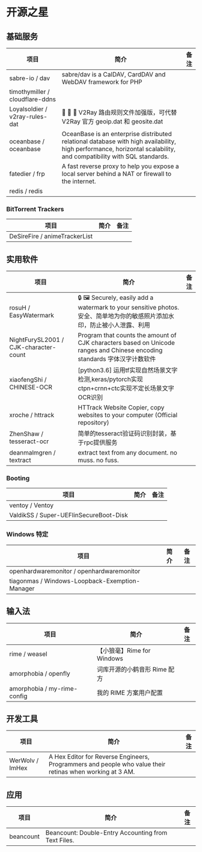 # 开源之星

## 基础服务

| 项目 | 简介 | 备注 |
| --- | --- | --- |
| sabre-io / dav | sabre/dav is a CalDAV, CardDAV and WebDAV framework for PHP |
| timothymiller / cloudflare-ddns |
| Loyalsoldier / v2ray-rules-dat | 🦄 🎃 👻 V2Ray 路由规则文件加强版，可代替 V2Ray 官方 geoip.dat 和 geosite.dat |
| oceanbase / oceanbase | OceanBase is an enterprise distributed relational database with high availability, high performance, horizontal scalability, and compatibility with SQL standards. |
| fatedier / frp | A fast reverse proxy to help you expose a local server behind a NAT or firewall to the internet. |
| redis / redis | |

### BitTorrent Trackers

| 项目 | 简介 | 备注 |
| --- | --- | --- |
| DeSireFire / animeTrackerList |

## 实用软件

| 项目 | 简介 | 备注 |
| --- | --- | --- |
| rosuH / EasyWatermark | 🔒 🖼 Securely, easily add a watermark to your sensitive photos. 安全、简单地为你的敏感照片添加水印，防止被小人泄露、利用 |
| NightFurySL2001 / CJK-character-count | Program that counts the amount of CJK characters based on Unicode ranges and Chinese encoding standards 字体汉字计数软件 |
| xiaofengShi / CHINESE-OCR | [python3.6] 运用tf实现自然场景文字检测,keras/pytorch实现ctpn+crnn+ctc实现不定长场景文字OCR识别 |
| xroche / httrack | HTTrack Website Copier, copy websites to your computer (Official repository) |
| ZhenShaw / tesseract-ocr | 简单的tesseract验证码识别封装，基于rpc提供服务 |
| deanmalmgren / textract | extract text from any document. no muss. no fuss. |

### Booting

| 项目 | 简介 | 备注 |
| --- | --- | --- |
| ventoy / Ventoy | |
| ValdikSS / Super-UEFIinSecureBoot-Disk |

### Windows 特定

| 项目 | 简介 | 备注 |
| --- | --- | --- |
| openhardwaremonitor / openhardwaremonitor  | |
| tiagonmas / Windows-Loopback-Exemption-Manager |

## 输入法

| 项目 | 简介 | 备注 |
| --- | --- | --- |
| rime / weasel | 【小狼毫】Rime for Windows |
| amorphobia / openfly | 词库开源的小鹤音形 Rime 配方 |
| amorphobia / my-rime-config | 我的 RIME 方案用户配置 |

## 开发工具

| 项目 | 简介 | 备注 |
| --- | --- | --- |
| WerWolv / ImHex | A Hex Editor for Reverse Engineers, Programmers and people who value their retinas when working at 3 AM. |

## 应用

| 项目 | 简介 | 备注 |
| --- | --- | --- |
| beancount | Beancount: Double-Entry Accounting from Text Files. |
